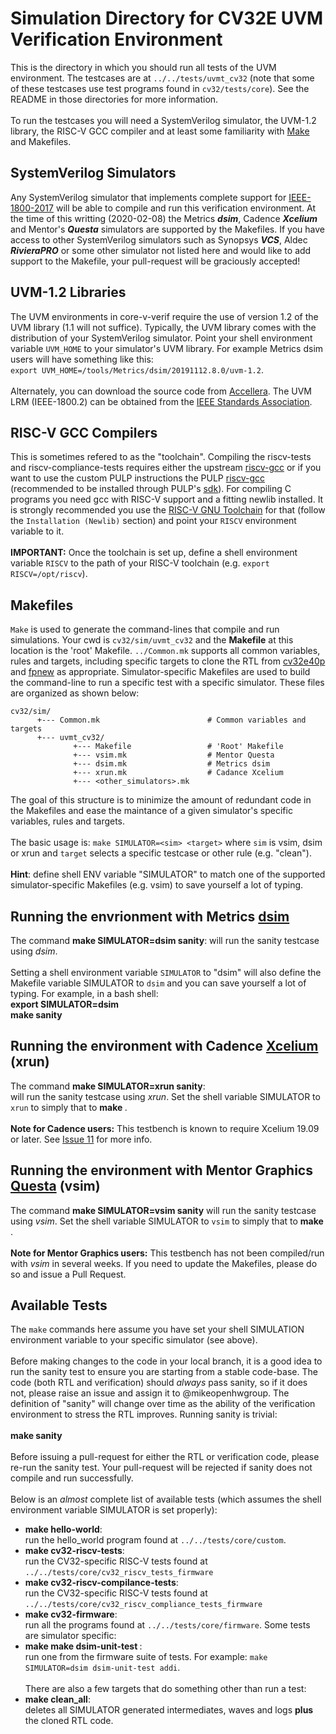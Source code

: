 Simulation Directory for CV32E UVM Verification Environment
==================================
This is the directory in which you should run all tests of the UVM environment.
The testcases are at `../../tests/uvmt_cv32` (note that some of these testcases
use test programs found in `cv32/tests/core`).  See the README in those
directories for more information.
<br><br>
To run the testcases you will need a SystemVerilog simulator, the UVM-1.2
library, the RISC-V GCC compiler and at least some familiarity with
[Make](https://www.gnu.org/software/make/manual/) and Makefiles.

SystemVerilog Simulators
----------------------------------
Any SystemVerilog simulator that implements complete support for [IEEE-1800-2017](https://ieeexplore.ieee.org/document/8299595)
will be able to compile and run this verification environment. At the time of this writting
(2020-02-08) the Metrics **_dsim_**, Cadence **_Xcelium_** and Mentor's **_Questa_** simulators are supported by the Makefiles. 
If you have access to other SystemVerilog simulators such as Synopsys **_VCS_**, Aldec **_RivieraPRO_** or some other simulator
not listed here and would like to add support to the Makefile, your pull-request will be graciously accepted!

UVM-1.2 Libraries
-------------
The UVM environments in core-v-verif require the use of version 1.2 of the UVM library (1.1 will not suffice). Typically,
the UVM library comes with the distribution of your SystemVerilog simulator.  Point your shell environment
variable `UVM_HOME` to your simulator's UVM library. For example Metrics dsim users will have something
like this:<br>`export UVM_HOME=/tools/Metrics/dsim/20191112.8.0/uvm-1.2`.
<br><br>
Alternately, you can download the source code from
[Accellera](https://www.accellera.org/downloads/standards/uvm).  The UVM LRM (IEEE-1800.2) can be obtained
from the [IEEE Standards Association](https://standards.ieee.org/).

RISC-V GCC Compilers
--------------------
This is sometimes refered to as the "toolchain". Compiling the riscv-tests and
riscv-compliance-tests requires either the upstream
[riscv-gcc](https://github.com/riscv/riscv-gcc) or if you want to use the custom
PULP instructions the PULP
[riscv-gcc](https://github.com/pulp-platform/pulp-riscv-gcc) (recommended to be
installed through PULP's [sdk](https://github.com/pulp-platform/pulp-sdk)).
For compiling C programs you need gcc with RISC-V support and a fitting newlib installed.
It is strongly recommended you use the [RISC-V GNU
Toolchain](https://github.com/riscv/riscv-gnu-toolchain) for that (follow the
`Installation (Newlib)` section) and point your `RISCV` environment variable to it.
<br><br>**IMPORTANT:** Once the toolchain is set up, define a shell environment
variable `RISCV` to the path of your RISC-V toolchain (e.g. `export RISCV=/opt/riscv`).

Makefiles
-----------
`Make` is used to generate the command-lines that compile and run simulations.
Your cwd is `cv32/sim/uvmt_cv32` and the **Makefile** at this location is the
'root' Makefile.  `../Common.mk` supports all common variables, rules
and targets, including specific targets to clone the RTL from
[cv32e40p](https://github.com/openhwgroup/cv32e40p) and
[fpnew](https://github.com/pulp-platform/fpnew) as appropriate. Simulator-specific
Makefiles are used to build the command-line to run a specific test with a specific
simulator.  These files are organized as shown below:
```
cv32/sim/
      +--- Common.mk                        # Common variables and targets
      +--- uvmt_cv32/
              +--- Makefile                 # 'Root' Makefile
              +--- vsim.mk                  # Mentor Questa
              +--- dsim.mk                  # Metrics dsim
              +--- xrun.mk                  # Cadance Xcelium
              +--- <other_simulators>.mk
```
The goal of this structure is to minimize the amount of redundant code in the
Makefiles and ease the maintance of a given simulator's specific variables,
rules and targets.<br><br>
The basic usage is: `make SIMULATOR=<sim> <target>` where `sim` is vsim, dsim
or xrun and `target` selects a specific testcase or other rule (e.g. "clean").<br><br>
**Hint**: define shell ENV variable "SIMULATOR" to match one of the supported
simulator-specific Makefiles (e.g. vsim) to save yourself a lot of typing.

Running the envrionment with Metrics [dsim](https://metrics.ca)
----------------------
The command **make SIMULATOR=dsim sanity**: will run the sanity testcase using _dsim_.
<br><br>
Setting a shell environment variable `SIMULATOR` to "dsim" will also define the
Makefile variable SIMULATOR to `dsim` and you can save yourself a lot of typing. For
example, in a bash shell:
<br>**export SIMULATOR=dsim**
<br>**make sanity**

Running the environment with Cadence [Xcelium](https://www.cadence.com/en_US/home/tools/system-design-and-verification/simulation-and-testbench-verification/xcelium-parallel-simulator.html) (xrun)
----------------------
The command **make SIMULATOR=xrun sanity**:<br>will run the sanity testcase
using _xrun_.  Set the shell variable SIMULATOR to `xrun` to simply that to **make <target>**.
<br><br>
**Note for Cadence users:** This testbench is known to require Xcelium 19.09 or
later.  See [Issue 11](https://github.com/openhwgroup/core-v-verif/issues/11)
for more info.

Running the environment with Mentor Graphics [Questa](https://www.mentor.com/products/fv/questa/) (vsim)
----------------------
The command **make SIMULATOR=vsim sanity** will run the sanity testcase using _vsim_.
Set the shell variable SIMULATOR to `vsim` to simply that to **make <target>**.
<br><br>
**Note for Mentor Graphics users:** This testbench has not been compiled/run
with _vsim_ in several weeks.  If you need to update the Makefiles, please do
so and issue a Pull Request.

Available Tests
---------------
The `make` commands here assume you have set your shell SIMULATION
environment variable to your specific simulator (see above).
<br><br>
Before making changes to the code in your local branch, it is a good idea to run the sanity
test to ensure you are starting from a stable code-base.  The code (both RTL
and verification) should _always_ pass sanity, so if it does not, please
raise an issue and assign it to @mikeopenhwgroup.  The definition of "sanity"
will change over time as the ability of the verification environment to
stress the RTL improves.  Running sanity is trivial:
<br><br>
**make sanity**
<br><br>
Before issuing a pull-request for either the RTL or verification code, please
re-run the sanity test.   Your pull-request will be rejected if sanity does not
compile and run successfully.
<br><br>
Below is an _almost_ complete list of available tests (which assumes the shell environment variable SIMULATOR is set properly):
* **make hello-world**:<br>run the hello_world program found at `../../tests/core/custom`.
* **make cv32-riscv-tests**:<br>run the CV32-specific RISC-V tests found at `../../tests/core/cv32_riscv_tests_firmware`
* **make cv32-riscv-compilance-tests**:<br>run the CV32-specific RISC-V tests found at `../../tests/core/cv32_riscv_compliance_tests_firmware`
* **make cv32-firmware**:<br>run all the programs found at `../../tests/core/firmware`.
Some tests are simulator specific:
* **make make dsim-unit-test <prog>**:<br>run one <prog> from the firmware suite
of tests.  For example: `make SIMULATOR=dsim dsim-unit-test addi`.
<br><br>
There are also a few targets that do something other than run a test:
* **make clean\_all**:<br>deletes all SIMULATOR generated intermediates, waves and logs **plus** the cloned RTL code.

